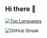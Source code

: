## Hi there 👋
[![Top Languages](https://github-readme-stats.vercel.app/api/top-langs/?username=its-varad&hide=HTML,css&layout=donut&hide_border=true)](https://github.com/anuraghazra/github-readme-stats)


<!-- Streak Stats -->
![GitHub Streak](https://github-readme-streak-stats.herokuapp.com?user=its-varad&theme=github-dark&hide_border=false)

<!--
**its-varad/its-varad** is a ✨ _special_ ✨ repository because its `README.md` (this file) appears on your GitHub profile.

Here are some ideas to get you started:

- 🔭 I’m currently working on ...
- 🌱 I’m currently learning ...
- 👯 I’m looking to collaborate on ...
- 🤔 I’m looking for help with ...
- 💬 Ask me about ...
- 📫 How to reach me: ...
- 😄 Pronouns: ...
- ⚡ Fun fact: ...
-->

